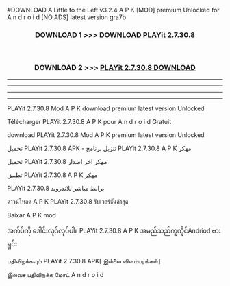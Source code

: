 #DOWNLOAD A Little to the Left v3.2.4 A P K [MOD] premium Unlocked for A n d r o i d [NO.ADS] latest version gra7b 



<div align="center">

<h3>DOWNLOAD 1 >>> <a href="https://downloadmod1.web.app/?judul=PLAYit 2.7.30.8">DOWNLOAD PLAYit 2.7.30.8</a></h3><br>

<h3>DOWNLOAD 2 >>> <a href="https://downloadmod1.web.app/?judul=PLAYit 2.7.30.8">PLAYit 2.7.30.8 DOWNLOAD </a></h3>

</div>


----------------------------------------------------------

----------------------------------------------------------

----------------------------------------------------------

----------------------------------------------------------


PLAYit 2.7.30.8 Mod A P K download premium latest version Unlocked

Télécharger PLAYit 2.7.30.8 A P K pour A n d r o i d Gratuit

download PLAYit 2.7.30.8 Mod A P K premium latest version Unlocked

تحميل PLAYit 2.7.30.8 APK - تنزيل برنامج PLAYit 2.7.30.8 A P K مهكر

تحميل PLAYit 2.7.30.8 مهكر اخر اصدار

تطبيق PLAYit 2.7.30.8 A P K مهكر

PLAYit 2.7.30.8 برابط مباشر للاندرويد

ดาวน์โหลด A P K PLAYit 2.7.30.8 รับเวอร์ชันล่าสุด

Baixar A P K mod

အက်ပ်ကို ဒေါင်းလုဒ်လုပ်ပါ။ PLAYit 2.7.30.8 A P K အမည်သည်ကူကိုင်Andriod ဗားရှင်း

பதிவிறக்கவும் PLAYit 2.7.30.8 APK[ இல்லை விளம்பரங்கள்] 
 
இலவச பதிவிறக்க மோட் A n d r o i d



